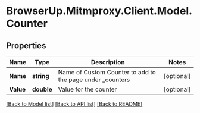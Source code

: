 # BrowserUp.Mitmproxy.Client.Model.Counter

## Properties

Name | Type | Description | Notes
------------ | ------------- | ------------- | -------------
**Name** | **string** | Name of Custom Counter to add to the page under _counters | [optional] 
**Value** | **double** | Value for the counter | [optional] 

[[Back to Model list]](../README.md#documentation-for-models) [[Back to API list]](../README.md#documentation-for-api-endpoints) [[Back to README]](../README.md)

